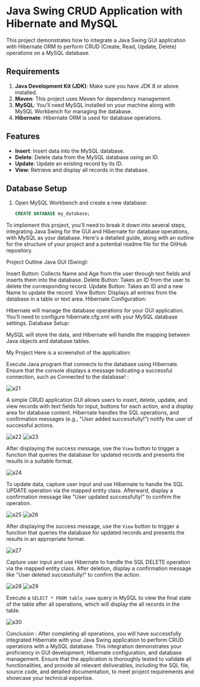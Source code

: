 # Java Swing CRUD Application with Hibernate and MySQL

This project demonstrates how to integrate a Java Swing GUI application with Hibernate ORM to perform CRUD (Create, Read, Update, Delete) operations on a MySQL database.

## Requirements

1. **Java Development Kit (JDK)**: Make sure you have JDK 8 or above installed.
2. **Maven**: This project uses Maven for dependency management. 
3. **MySQL**: You'll need MySQL installed on your machine along with MySQL Workbench for managing the database.
4. **Hibernate**: Hibernate ORM is used for database operations.

## Features

- **Insert**: Insert data into the MySQL database.
- **Delete**: Delete data from the MySQL database using an ID.
- **Update**: Update an existing record by its ID.
- **View**: Retrieve and display all records in the database.

## Database Setup

1. Open MySQL Workbench and create a new database:
   ```sql
   CREATE DATABASE my_database;


To implement this project, you'll need to break it down into several steps, integrating Java Swing for the GUI and Hibernate for database operations, with MySQL as your database. Here's a detailed guide, along with an outline for the structure of your project and a potential readme file for the GitHub repository.

Project Outline
Java GUI (Swing):

Insert Button: Collects Name and Age from the user through text fields and inserts them into the database.
Delete Button: Takes an ID from the user to delete the corresponding record.
Update Button: Takes an ID and a new Name to update the record.
View Button: Displays all entries from the database in a table or text area.
Hibernate Configuration:

Hibernate will manage the database operations for your GUI application.
You'll need to configure hibernate.cfg.xml with your MySQL database settings.
Database Setup:

MySQL will store the data, and Hibernate will handle the mapping between Java objects and database tables.

My Project
Here is a screenshot of the application: 

Execute Java program that connects to the database using Hibernate. Ensure that the console displays a message indicating a successful connection, such as Connected to the database! :

![a21](https://github.com/user-attachments/assets/17d84ff2-9e59-4c0e-a241-ccb79d4c53e2)

A simple CRUD application GUI allows users to insert, delete, update, and view records with text fields for input, buttons for each action, and a display area for database content. Hibernate handles the SQL operations, and confirmation messages (e.g., "User added successfully!") notify the user of successful actions.


![a22](https://github.com/user-attachments/assets/2851c976-d29a-4132-9d0a-7ea58576bb49)
![a23](https://github.com/user-attachments/assets/9c240e57-12c6-4983-8beb-dc30c76d77a3)


After displaying the success message, use the `View` button to trigger a function that queries the database for updated records and presents the results in a suitable format.

![a24](https://github.com/user-attachments/assets/b6acec59-142e-436a-a6cb-f73c9b786812)


To update data, capture user input and use Hibernate to handle the SQL UPDATE operation via the mapped entity class. Afterward, display a confirmation message like "User updated successfully!" to confirm the operation.

![a25](https://github.com/user-attachments/assets/0d363287-9912-446b-b44c-418c52f469b6)
![a26](https://github.com/user-attachments/assets/311c2b92-c5a2-4ac1-99ed-5de398879bf1)


After displaying the success message, use the `View` button to trigger a function that queries the database for updated records and presents the results in an appropriate format.

![a27](https://github.com/user-attachments/assets/e25f94ab-3278-47e9-ad4b-ce47f6fcffcf)


Capture user input and use Hibernate to handle the SQL DELETE operation via the mapped entity class. After deletion, display a confirmation message like "User deleted successfully!" to confirm the action.

![a28](https://github.com/user-attachments/assets/fd4945d1-57fe-42b4-ae2b-534b13ea25e5)
![a29](https://github.com/user-attachments/assets/6f87bbbc-4b7d-4524-9721-6991d31bc070)


Execute a `SELECT * FROM table_name` query in MySQL to view the final state of the table after all operations, which will display the all records in the table.

![a30](https://github.com/user-attachments/assets/9839fc30-2f71-405b-919f-7a6ff1205146)


Conclusion :
After completing all operations, you will have successfully integrated Hibernate with your Java Swing application to perform CRUD operations with a MySQL database. This integration demonstrates your proficiency in GUI development, Hibernate configuration, and database management. Ensure that the application is thoroughly tested to validate all functionalities, and provide all relevant deliverables, including the SQL file, source code, and detailed documentation, to meet project requirements and showcase your technical expertise.
